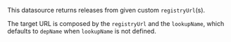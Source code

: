 This datasource returns releases from given custom `registryUrl`(s).

The target URL is composed by the `registryUrl` and the `lookupName`, which defaults to `depName` when `lookupName` is not defined.
